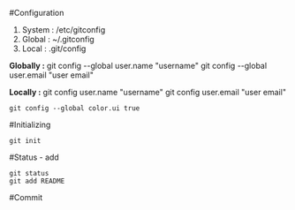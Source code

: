 #Configuration

1. System	: /etc/gitconfig
2. Global	: ~/.gitconfig
2. Local	: .git/config
	
**Globally :**
	git config --global user.name "username"
	git config --global user.email "user email"
	
**Locally :**
	git config user.name "username"
	git config user.email "user email"

	git config --global color.ui true
	
#Initializing

	git init
	
#Status - add

	git status
	git add README

#Commit








